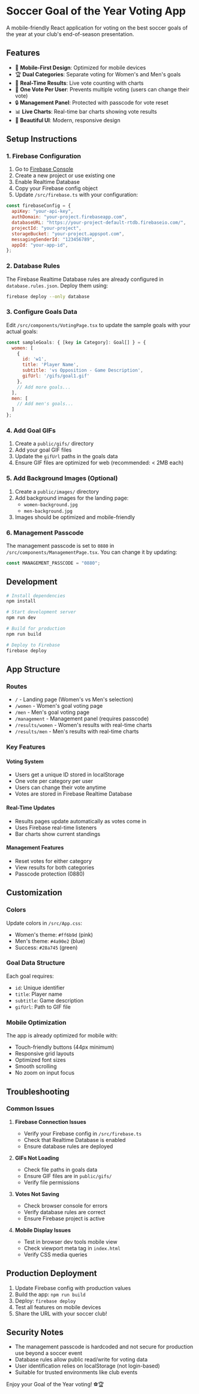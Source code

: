 # Soccer Goal of the Year Voting App

A mobile-friendly React application for voting on the best soccer goals of the year at your club's end-of-season presentation.

## Features

- 📱 **Mobile-First Design**: Optimized for mobile devices
- 🏆 **Dual Categories**: Separate voting for Women's and Men's goals
- 🔄 **Real-Time Results**: Live vote counting with charts
- 🎯 **One Vote Per User**: Prevents multiple voting (users can change their vote)
- 🔒 **Management Panel**: Protected with passcode for vote reset
- 📊 **Live Charts**: Real-time bar charts showing vote results
- 🎨 **Beautiful UI**: Modern, responsive design

## Setup Instructions

### 1. Firebase Configuration

1. Go to [Firebase Console](https://console.firebase.google.com/)
2. Create a new project or use existing one
3. Enable Realtime Database
4. Copy your Firebase config object
5. Update `/src/firebase.ts` with your configuration:

```javascript
const firebaseConfig = {
  apiKey: "your-api-key",
  authDomain: "your-project.firebaseapp.com",
  databaseURL: "https://your-project-default-rtdb.firebaseio.com/",
  projectId: "your-project",
  storageBucket: "your-project.appspot.com",
  messagingSenderId: "123456789",
  appId: "your-app-id",
};
```

### 2. Database Rules

The Firebase Realtime Database rules are already configured in `database.rules.json`. Deploy them using:

```bash
firebase deploy --only database
```

### 3. Configure Goals Data

Edit `/src/components/VotingPage.tsx` to update the sample goals with your actual goals:

```javascript
const sampleGoals: { [key in Category]: Goal[] } = {
  women: [
    {
      id: 'w1',
      title: 'Player Name',
      subtitle: 'vs Opposition - Game Description',
      gifUrl: '/gifs/goal1.gif'
    },
    // Add more goals...
  ],
  men: [
    // Add men's goals...
  ]
};
```

### 4. Add Goal GIFs

1. Create a `public/gifs/` directory
2. Add your goal GIF files
3. Update the `gifUrl` paths in the goals data
4. Ensure GIF files are optimized for web (recommended: < 2MB each)

### 5. Add Background Images (Optional)

1. Create a `public/images/` directory
2. Add background images for the landing page:
   - `women-background.jpg`
   - `men-background.jpg`
3. Images should be optimized and mobile-friendly

### 6. Management Passcode

The management passcode is set to `0880` in `/src/components/ManagementPage.tsx`. You can change it by updating:

```javascript
const MANAGEMENT_PASSCODE = "0880";
```

## Development

```bash
# Install dependencies
npm install

# Start development server
npm run dev

# Build for production
npm run build

# Deploy to Firebase
firebase deploy
```

## App Structure

### Routes

- `/` - Landing page (Women's vs Men's selection)
- `/women` - Women's goal voting page
- `/men` - Men's goal voting page
- `/management` - Management panel (requires passcode)
- `/results/women` - Women's results with real-time charts
- `/results/men` - Men's results with real-time charts

### Key Features

#### Voting System

- Users get a unique ID stored in localStorage
- One vote per category per user
- Users can change their vote anytime
- Votes are stored in Firebase Realtime Database

#### Real-Time Updates

- Results pages update automatically as votes come in
- Uses Firebase real-time listeners
- Bar charts show current standings

#### Management Features

- Reset votes for either category
- View results for both categories
- Passcode protection (0880)

## Customization

### Colors

Update colors in `/src/App.css`:

- Women's theme: `#ff6b9d` (pink)
- Men's theme: `#4a90e2` (blue)
- Success: `#28a745` (green)

### Goal Data Structure

Each goal requires:

- `id`: Unique identifier
- `title`: Player name
- `subtitle`: Game description
- `gifUrl`: Path to GIF file

### Mobile Optimization

The app is already optimized for mobile with:

- Touch-friendly buttons (44px minimum)
- Responsive grid layouts
- Optimized font sizes
- Smooth scrolling
- No zoom on input focus

## Troubleshooting

### Common Issues

1. **Firebase Connection Issues**

   - Verify your Firebase config in `/src/firebase.ts`
   - Check that Realtime Database is enabled
   - Ensure database rules are deployed

2. **GIFs Not Loading**

   - Check file paths in goals data
   - Ensure GIF files are in `public/gifs/`
   - Verify file permissions

3. **Votes Not Saving**

   - Check browser console for errors
   - Verify database rules are correct
   - Ensure Firebase project is active

4. **Mobile Display Issues**
   - Test in browser dev tools mobile view
   - Check viewport meta tag in `index.html`
   - Verify CSS media queries

## Production Deployment

1. Update Firebase config with production values
2. Build the app: `npm run build`
3. Deploy: `firebase deploy`
4. Test all features on mobile devices
5. Share the URL with your soccer club!

## Security Notes

- The management passcode is hardcoded and not secure for production use beyond a soccer event
- Database rules allow public read/write for voting data
- User identification relies on localStorage (not login-based)
- Suitable for trusted environments like club events

Enjoy your Goal of the Year voting! ⚽🏆
